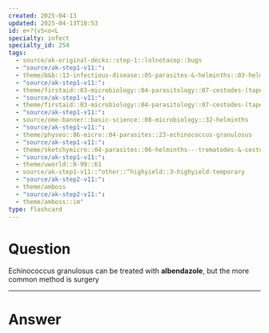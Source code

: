 ```yaml
---
created: 2025-04-13
updated: 2025-04-13T10:53
id: e+?{vS<o<L
specialty: infect
specialty_id: 254
tags:
  - source/ak-original-decks::step-1::lolnotacop::bugs
  - "source/ak-step1-v11:": 
  - theme/b&b::13-infectious-disease::05-parasites-&-helminths::03-helminths
  - "source/ak-step1-v11:": 
  - theme/firstaid::03-microbiology::04-parasitology::07-cestodes-(tapeworms)
  - "source/ak-step1-v11:": 
  - theme/firstaid::03-microbiology::04-parasitology::07-cestodes-(tapeworms)::echinococcus-granulosus
  - "source/ak-step1-v11:": 
  - source/ome-banner::basic-science::08-microbiology::32-helminths
  - "source/ak-step1-v11:": 
  - theme/physeo::06-micro::04-parasites::23-echinococcus-granulosus
  - "source/ak-step1-v11:": 
  - theme/sketchymicro::04-parasites::06-helminths---trematodes-&-cestodes::01-cestodes
  - "source/ak-step1-v11:": 
  - theme/uworld::0-99::61
  - source/ak-step1-v11::^other::^highyield::3-highyield-temporary
  - "source/ak-step2-v11:": 
  - theme/amboss
  - "source/ak-step2-v11:": 
  - theme/amboss::im"
type: flashcard
---
```


# Question
Echinococcus granulosus can be treated with **albendazole**, but the more common method is surgery

---

# Answer
